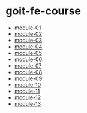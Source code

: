 # goit-fe-course

<ul>
       <li><a href="https://bipraider.github.io/goit-js-homeworkes/module-01">module-01</a></li>
       <li><a href="https://bipraider.github.io/goit-js-homeworkes/module-02">module-02</a></li>
       <li><a href="https://bipraider.github.io/goit-js-homeworkes/module-03">module-03</a></li>
       <li><a href="https://bipraider.github.io/goit-js-homeworkes/module-04">module-04</a></li>
       <li><a href="https://bipraider.github.io/goit-js-homeworkes/module-05">module-05</a></li>
       <li><a href="https://bipraider.github.io/goit-js-homeworkes/module-06">module-06</a></li>
       <li><a href="https://bipraider.github.io/goit-js-homeworkes/module-07">module-07</a></li>
       <li><a href="https://bipraider.github.io/goit-js-homeworkes/module-08">module-08</a></li>
       <li><a href="https://bipraider.github.io/goit-js-homeworkes/module-09">module-09</a></li>
       <li><a href="https://bipraider.github.io/goit-js-homeworkes/module-10/dist">module-10</a></li>
       <li><a href="https://bipraider.github.io/goit-js-homeworkes/module-11">module-11</a></li>
       <li><a href="https://bipraider.github.io/goit-js-homeworkes/module-12">module-12</a></li>
       <li><a href="https://bipraider.github.io/goit-js-homeworkes/module-13">module-13</a></li>
   </ul>
